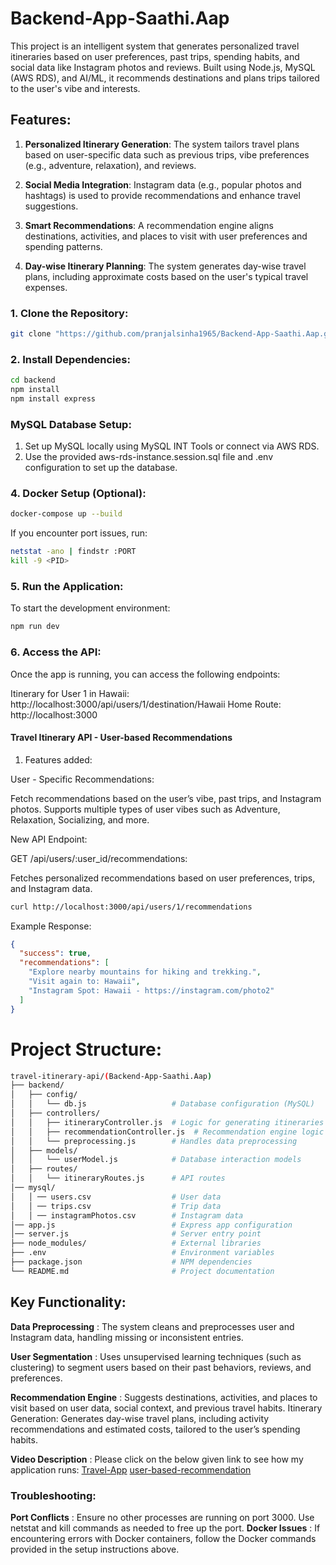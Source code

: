 # Backend-App-Saathi.Aap

This project is an intelligent system that generates personalized travel itineraries based on user preferences, past trips, spending habits, and social data like Instagram photos and reviews. Built using Node.js, MySQL (AWS RDS), and AI/ML, it recommends destinations and plans trips tailored to the user's vibe and interests.

## Features: 

1. **Personalized Itinerary Generation**: The system tailors travel plans based on user-specific data such as previous trips, vibe preferences (e.g., adventure, relaxation), and reviews.

2. **Social Media Integration**: Instagram data (e.g., popular photos and hashtags) is used to provide recommendations and enhance travel suggestions.

3. **Smart Recommendations**: A recommendation engine aligns destinations, activities, and places to visit with user preferences and spending patterns.

4. **Day-wise Itinerary Planning**: The system generates day-wise travel plans, including approximate costs based on the user's typical travel expenses.

### 1. Clone the Repository: 
``` bash 
git clone "https://github.com/pranjalsinha1965/Backend-App-Saathi.Aap.git"
```

### 2. Install Dependencies: 
``` bash 
cd backend
npm install
npm install express
```

### MySQL Database Setup:
1. Set up MySQL locally using MySQL INT Tools or connect via AWS RDS.
2. Use the provided aws-rds-instance.session.sql file and .env configuration to set up the database.

### 4. Docker Setup (Optional): 

``` bash
docker-compose up --build
```
If you encounter port issues, run:

``` bash 
netstat -ano | findstr :PORT
kill -9 <PID>
```
### 5. Run the Application:
To start the development environment:

``` bash 
npm run dev
```

### 6. Access the API:
Once the app is running, you can access the following endpoints:

Itinerary for User 1 in Hawaii: http://localhost:3000/api/users/1/destination/Hawaii
Home Route: http://localhost:3000

#### Travel Itinerary API - User-based Recommendations

1. Features added: 

User - Specific Recommendations: 

Fetch recommendations based on the user’s vibe, past trips, and Instagram photos. Supports multiple types of user vibes such as Adventure, Relaxation, Socializing, and more.

New API Endpoint:

GET /api/users/:user_id/recommendations: 

Fetches personalized recommendations based on user preferences, trips, and Instagram data.

``` bash
curl http://localhost:3000/api/users/1/recommendations
```

Example Response:

``` json
{
  "success": true,
  "recommendations": [
    "Explore nearby mountains for hiking and trekking.",
    "Visit again to: Hawaii",
    "Instagram Spot: Hawaii - https://instagram.com/photo2"
  ]
}
```

# Project Structure:

``` bash 
travel-itinerary-api/(Backend-App-Saathi.Aap)
├── backend/
│   ├── config/
│   │   └── db.js                   # Database configuration (MySQL)
│   ├── controllers/
│   │   ├── itineraryController.js  # Logic for generating itineraries
│   │   ├── recommendationController.js  # Recommendation engine logic
│   │   └── preprocessing.js        # Handles data preprocessing
│   ├── models/
│   │   └── userModel.js            # Database interaction models
│   ├── routes/
│   │   └── itineraryRoutes.js      # API routes
│── mysql/
│   │ ── users.csv                  # User data
│   │ ── trips.csv                  # Trip data
│   │ ── instagramPhotos.csv        # Instagram data
│── app.js                          # Express app configuration
│── server.js                       # Server entry point
├── node_modules/                   # External libraries
├── .env                            # Environment variables
├── package.json                    # NPM dependencies
└── README.md                       # Project documentation
```
## Key Functionality:

**Data Preprocessing** : The system cleans and preprocesses user and Instagram data, handling missing or inconsistent entries.

**User Segmentation** : Uses unsupervised learning techniques (such as clustering) to segment users based on their past behaviors, reviews, and preferences.

**Recommendation Engine** : Suggests destinations, activities, and places to visit based on user data, social context, and previous travel habits.
Itinerary Generation: Generates day-wise travel plans, including activity recommendations and estimated costs, tailored to the user’s spending habits.

**Video Description** : Please click on the below given link to see how my application runs: 
[Travel-App](https://drive.google.com/file/d/1G75CxEO4bD4oBNgTteoCnwFGvhtrkBg9/view?usp=sharing)
[user-based-recommendation](https://drive.google.com/file/d/1MoYb9bfPcfHCr8Bs3mC1FV8b_O_6zrHw/view?usp=sharing)  



### Troubleshooting:
**Port Conflicts** : Ensure no other processes are running on port 3000. Use netstat and kill commands as needed to free up the port.
**Docker Issues** : If encountering errors with Docker containers, follow the Docker commands provided in the setup instructions above.



